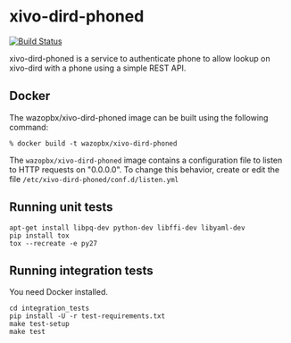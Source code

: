 xivo-dird-phoned
================

[![Build Status](https://jenkins.wazo.community/buildStatus/icon?job=xivo-dird-phoned)](https://jenkins.wazo.community/job/xivo-dird-phoned)

xivo-dird-phoned is a service to authenticate phone to allow lookup on
xivo-dird with a phone using a simple REST API.


Docker
------

The wazopbx/xivo-dird-phoned image can be built using the following command:

    % docker build -t wazopbx/xivo-dird-phoned

The `wazopbx/xivo-dird-phoned` image contains a configuration file to listen to
HTTP requests on "0.0.0.0". To change this behavior, create or edit the file
`/etc/xivo-dird-phoned/conf.d/listen.yml`


Running unit tests
------------------

```
apt-get install libpq-dev python-dev libffi-dev libyaml-dev
pip install tox
tox --recreate -e py27
```


Running integration tests
-------------------------

You need Docker installed.

```
cd integration_tests
pip install -U -r test-requirements.txt
make test-setup
make test
```
